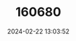 ---
title: "160680"
category: "Stygionympha robertsoni"
draft: false
date: 2024-02-22 13:03:52
languages:
  English: ["Robertson's Hillside Brown", "Robertson's Brown"]
  Afrikaans: ["Robertson-se-rantbruintjie"]
---